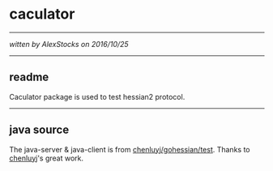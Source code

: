 # caculator #
---
*witten by AlexStocks on 2016/10/25*

---
## readme
Caculator package is used to test hessian2 protocol.

---
## java source
The java-server & java-client is from [chenluyj/gohessian/test](https://github.com/chenluyj/gohessian/tree/master/test). Thanks to [chenluyj](https://github.com/chenluyj)'s great work.
